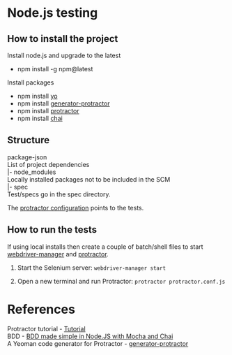 # Node.js testing #

## How to install the project ##
Install node.js and upgrade to the latest
* npm install -g npm@latest

Install packages
* npm install [yo](http://yeoman.io)
* npm install [generator-protractor](https://www.npmjs.com/package/generator-protractor)
* npm install [protractor](https://www.protractortest.org/)
* npm install [chai](https://www.chaijs.com/)

## Structure ##
package-json<br/>
List of project dependencies<br/>
|- node_modules<br/>
Locally installed packages not to be included in the SCM<br/>
|- spec<br/>
Test/specs go in the spec directory.<br/>

The [protractor configuration](protractor.conf.js) points to the tests.

## How to run the tests ##
If using local installs then create a couple of batch/shell files to start [webdriver-manager](webdriver-manager.bat) and [protractor](protractor.bat).

1. Start the Selenium server: 
`webdriver-manager start`

2. Open a new terminal and run Protractor: 
`protractor protractor.conf.js`

# References #
Protractor tutorial - [Tutorial](https://www.protractortest.org/#/tutorial)<br/>
BDD - [BDD made simple in Node.JS with Mocha and Chai](https://itnext.io/bdd-made-simple-in-node-js-with-mocha-and-chai-3a3ce44ecce2)<br/>
A Yeoman code generator for Protractor - [generator-protractor](https://github.com/andresdominguez/generator-protractor)<br/>

